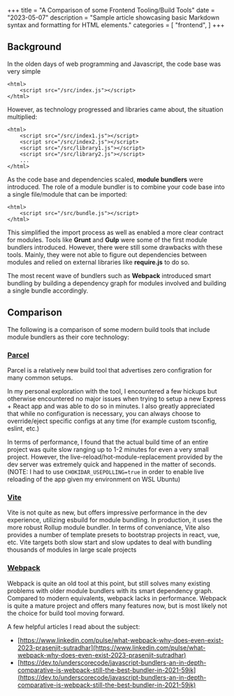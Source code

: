 +++
title = "A Comparison of some Frontend Tooling/Build Tools"
date = "2023-05-07"
description = "Sample article showcasing basic Markdown syntax and formatting for HTML elements."
categories = [
    "frontend",
]
+++

## Background

In the olden days of web programming and Javascript, the code base was very simple

```
<html>
    <script src="/src/index.js"></script>
</html>
```

However, as technology progressed and libraries came about, the situation multiplied:

```
<html>
    <script src="/src/index1.js"></script>
    <script src="/src/index2.js"></script>
    <script src="/src/library1.js"></script>
    <script src="/src/library2.js"></script>
    ...
</html>
```

As the code base and dependencies scaled, **module bundlers** were introduced. The role of a module bundler is to combine your code base into a single file/module that can be imported:

```
<html>
    <script src="/src/bundle.js"></script>
</html>
```

This simplified the import process as well as enabled a more clear contract for modules. Tools like **Grunt** and **Gulp** were some of the first module bundlers introduced. However, there were still some drawbacks with these tools. Mainly, they were not able to figure out dependencies between modules and relied on external libraries like **require.js** to do so.

The most recent wave of bundlers such as **Webpack** introduced smart bundling by building a dependency graph for modules involved and building a single bundle accordingly.

## Comparison

The following is a comparison of some modern build tools that include module bundlers as their core technology:

### [Parcel](https://parceljs.org/)

Parcel is a relatively new build tool that advertises zero configration for many common setups.

In my personal exploration with the tool, I encountered a few hickups but otherwise encountered no major issues when trying to setup a new Express + React app and was able to do so in minutes. I also greatly appreciated that while no configuration is necessary, you can always choose to override/eject specific configs at any time (for example custom tsconfig, eslint, etc.)

In terms of performance, I found that the actual build time of an entire project was quite slow ranging up to 1-2 minutes for even a very small project. However, the live-reload/hot-module-replacement provided by the dev server was extremely quick and happened in the matter of seconds. (NOTE: I had to use `CHOKIDAR_USEPOLLING=true` in order to enable live reloading of the app given my environment on WSL Ubuntu)

### [Vite](https://vitejs.dev/)

Vite is not quite as new, but offers impressive performance in the dev experience, utilizing esbuild for module bundling. In production, it uses the more robust Rollup module bundler. In terms of conveniance, Vite also provides a number of template presets to bootstrap projects in react, vue, etc. Vite targets both slow start and slow updates to deal with bundling thousands of modules in large scale projects

### [Webpack](https://webpack.js.org/)

Webpack is quite an old tool at this point, but still solves many existing problems with older module bundlers with its smart dependency graph. Compared to modern equivalents, webpack lacks in performance. Webpack is quite a mature project and offers many features now, but is most likely not the choice for build tool moving forward.

A few helpful articles I read about the subject:

- [https://www.linkedin.com/pulse/what-webpack-why-does-even-exist-2023-prasenjit-sutradhar](https://www.linkedin.com/pulse/what-webpack-why-does-even-exist-2023-prasenjit-sutradhar)
- [https://dev.to/underscorecode/javascript-bundlers-an-in-depth-comparative-is-webpack-still-the-best-bundler-in-2021-59jk](https://dev.to/underscorecode/javascript-bundlers-an-in-depth-comparative-is-webpack-still-the-best-bundler-in-2021-59jk)
